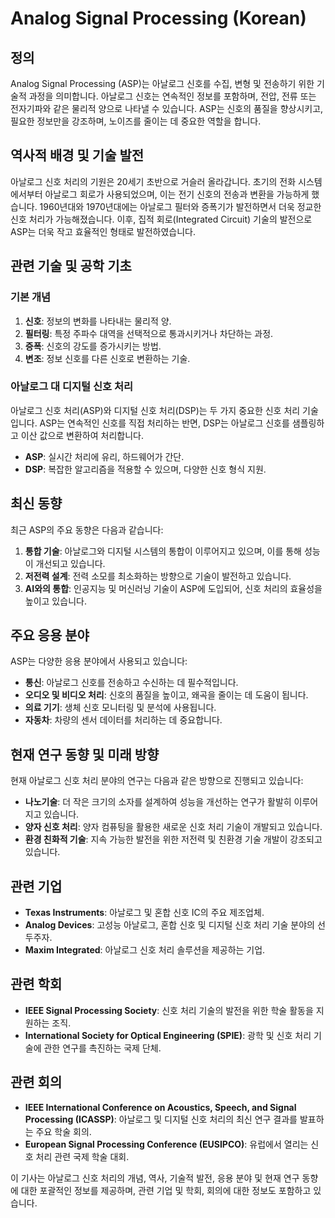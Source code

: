 # Analog Signal Processing (Korean)

## 정의

Analog Signal Processing (ASP)는 아날로그 신호를 수집, 변형 및 전송하기 위한 기술적 과정을 의미합니다. 아날로그 신호는 연속적인 정보를 포함하며, 전압, 전류 또는 전자기파와 같은 물리적 양으로 나타낼 수 있습니다. ASP는 신호의 품질을 향상시키고, 필요한 정보만을 강조하며, 노이즈를 줄이는 데 중요한 역할을 합니다.

## 역사적 배경 및 기술 발전

아날로그 신호 처리의 기원은 20세기 초반으로 거슬러 올라갑니다. 초기의 전화 시스템에서부터 아날로그 회로가 사용되었으며, 이는 전기 신호의 전송과 변환을 가능하게 했습니다. 1960년대와 1970년대에는 아날로그 필터와 증폭기가 발전하면서 더욱 정교한 신호 처리가 가능해졌습니다. 이후, 집적 회로(Integrated Circuit) 기술의 발전으로 ASP는 더욱 작고 효율적인 형태로 발전하였습니다.

## 관련 기술 및 공학 기초

### 기본 개념

1. **신호**: 정보의 변화를 나타내는 물리적 양.
2. **필터링**: 특정 주파수 대역을 선택적으로 통과시키거나 차단하는 과정.
3. **증폭**: 신호의 강도를 증가시키는 방법.
4. **변조**: 정보 신호를 다른 신호로 변환하는 기술.

### 아날로그 대 디지털 신호 처리

아날로그 신호 처리(ASP)와 디지털 신호 처리(DSP)는 두 가지 중요한 신호 처리 기술입니다. ASP는 연속적인 신호를 직접 처리하는 반면, DSP는 아날로그 신호를 샘플링하고 이산 값으로 변환하여 처리합니다. 

- **ASP**: 실시간 처리에 유리, 하드웨어가 간단.
- **DSP**: 복잡한 알고리즘을 적용할 수 있으며, 다양한 신호 형식 지원.

## 최신 동향

최근 ASP의 주요 동향은 다음과 같습니다:

1. **통합 기술**: 아날로그와 디지털 시스템의 통합이 이루어지고 있으며, 이를 통해 성능이 개선되고 있습니다.
2. **저전력 설계**: 전력 소모를 최소화하는 방향으로 기술이 발전하고 있습니다.
3. **AI와의 통합**: 인공지능 및 머신러닝 기술이 ASP에 도입되어, 신호 처리의 효율성을 높이고 있습니다.

## 주요 응용 분야

ASP는 다양한 응용 분야에서 사용되고 있습니다:

- **통신**: 아날로그 신호를 전송하고 수신하는 데 필수적입니다.
- **오디오 및 비디오 처리**: 신호의 품질을 높이고, 왜곡을 줄이는 데 도움이 됩니다.
- **의료 기기**: 생체 신호 모니터링 및 분석에 사용됩니다.
- **자동차**: 차량의 센서 데이터를 처리하는 데 중요합니다.

## 현재 연구 동향 및 미래 방향

현재 아날로그 신호 처리 분야의 연구는 다음과 같은 방향으로 진행되고 있습니다:

- **나노기술**: 더 작은 크기의 소자를 설계하여 성능을 개선하는 연구가 활발히 이루어지고 있습니다.
- **양자 신호 처리**: 양자 컴퓨팅을 활용한 새로운 신호 처리 기술이 개발되고 있습니다.
- **환경 친화적 기술**: 지속 가능한 발전을 위한 저전력 및 친환경 기술 개발이 강조되고 있습니다.

## 관련 기업

- **Texas Instruments**: 아날로그 및 혼합 신호 IC의 주요 제조업체.
- **Analog Devices**: 고성능 아날로그, 혼합 신호 및 디지털 신호 처리 기술 분야의 선두주자.
- **Maxim Integrated**: 아날로그 신호 처리 솔루션을 제공하는 기업.

## 관련 학회

- **IEEE Signal Processing Society**: 신호 처리 기술의 발전을 위한 학술 활동을 지원하는 조직.
- **International Society for Optical Engineering (SPIE)**: 광학 및 신호 처리 기술에 관한 연구를 촉진하는 국제 단체.

## 관련 회의

- **IEEE International Conference on Acoustics, Speech, and Signal Processing (ICASSP)**: 아날로그 및 디지털 신호 처리의 최신 연구 결과를 발표하는 주요 학술 회의.
- **European Signal Processing Conference (EUSIPCO)**: 유럽에서 열리는 신호 처리 관련 국제 학술 대회.

이 기사는 아날로그 신호 처리의 개념, 역사, 기술적 발전, 응용 분야 및 현재 연구 동향에 대한 포괄적인 정보를 제공하며, 관련 기업 및 학회, 회의에 대한 정보도 포함하고 있습니다.